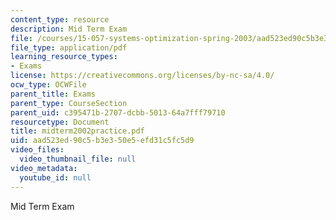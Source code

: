 ```yaml
---
content_type: resource
description: Mid Term Exam
file: /courses/15-057-systems-optimization-spring-2003/aad523ed90c5b3e350e5efd31c5fc5d9_midterm2002practice.pdf
file_type: application/pdf
learning_resource_types:
- Exams
license: https://creativecommons.org/licenses/by-nc-sa/4.0/
ocw_type: OCWFile
parent_title: Exams
parent_type: CourseSection
parent_uid: c395471b-2707-dcbb-5013-64a7fff79710
resourcetype: Document
title: midterm2002practice.pdf
uid: aad523ed-90c5-b3e3-50e5-efd31c5fc5d9
video_files:
  video_thumbnail_file: null
video_metadata:
  youtube_id: null
---
```

Mid Term Exam